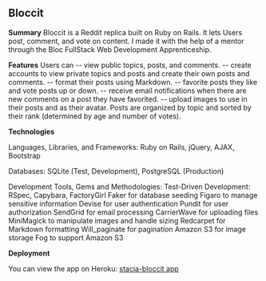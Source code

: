 ## Bloccit

**Summary**
Bloccit is a Reddit replica built on Ruby on Rails. It lets Users post, comment, and vote on content.
I made it with the help of a mentor through the Bloc FullStack Web Development Apprenticeship.  

**Features** 
Users can 
    -- view public topics, posts, and comments. 
    -- create accounts to view private topics and posts and create their own posts and comments.
    -- format their posts using Markdown.
    -- favorite posts they like and vote posts up or down.
    -- receive email notifications when there are new comments on a post they have favorited.
    -- upload images to use in their posts and as their avatar.
Posts are organized by topic and sorted by their rank (determined by age and number of votes).

**Technologies**

Languages, Libraries, and Frameworks: 
    Ruby on Rails, jQuery, AJAX, Bootstrap

Databases: 
    SQLite (Test, Development), PostgreSQL (Production)

Development Tools, Gems and Methodologies:
    Test-Driven Development: RSpec, Capybara, FactoryGirl
    Faker for database seeding
    Figaro to manage sensitive information
    Devise for user authentication
    Pundit for user authorization
    SendGrid for email processing
    CarrierWave for uploading files
    MiniMagick to manipulate images and handle sizing
    Redcarpet for Markdown formatting
    Will_paginate for pagination
    Amazon S3 for image storage
    Fog to support Amazon S3
    

**Deployment**

You can view the app on Heroku: [stacia-bloccit app](https://stacia-bloccit.herokuapp.com/)



